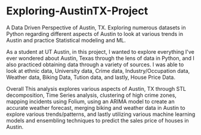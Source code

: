 # Exploring-AustinTX-Project
A Data Driven Perspective of Austin, TX. Exploring numerous datasets in Python regarding different aspects of Austin to look
at various trends in Austin and practice Statistical modeling and ML.

As a student at UT Austin, in this project, I wanted to explore everything I've ever wondered about Austin, Texas through the lens of data in Python, and I also practiced obtaining data through a variety of sources. I was able to look at ethnic data, University data, Crime data, Industry/Occupation data, Weather data, Biking Data, Tution data, and lastly, House Price Data.

Overall This analysis explores various aspects of Austin, TX through STL decomposition, Time Series analysis, clustering of high crime zones, mapping incidents using Folium, using an ARIMA model to create an accurate weather forecast, merging biking and weather data in Austin to explore various trends/patterns, and lastly utilizing various machine learning models and ensembling techniques to predict the sales price of houses in Austin.
